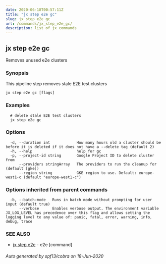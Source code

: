 ```yaml
---
date: 2020-06-18T00:57:11Z
title: "jx step e2e gc"
slug: jx_step_e2e_gc
url: /commands/jx_step_e2e_gc/
description: list of jx commands
---
```

## jx step e2e gc

Removes unused e2e clusters

### Synopsis

This pipeline step removes stale E2E test clusters

```
jx step e2e gc [flags]
```

### Examples

```
  # delete stale E2E test clusters
  jx step e2e gc
```

### Options

```
  -d, --duration int            How many hours old a cluster should be before it is deleted if it does not have a --delete tag (default 2)
  -h, --help                    help for gc
  -p, --project-id string       Google Project ID to delete cluster from
      --providers stringArray   The providers to run the cleanup for (default [gke])
      --region string           GKE region to use. Default: europe-west1-c (default "europe-west1-c")
```

### Options inherited from parent commands

```
  -b, --batch-mode   Runs in batch mode without prompting for user input (default true)
      --verbose      Enables verbose output. The environment variable JX_LOG_LEVEL has precedence over this flag and allows setting the logging level to any value of: panic, fatal, error, warning, info, debug, trace
```

### SEE ALSO

* [jx step e2e](/commands/jx_step_e2e/)	 - e2e [command]

###### Auto generated by spf13/cobra on 18-Jun-2020
